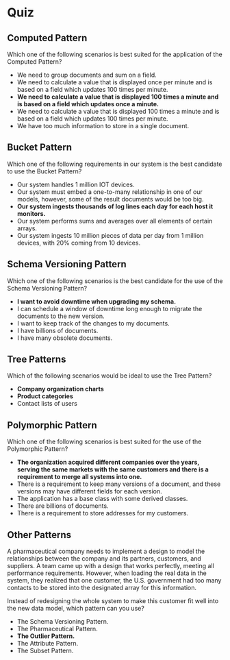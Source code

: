 # Quiz

## Computed Pattern

Which one of the following scenarios is best suited for the application of the Computed Pattern?

- We need to group documents and sum on a field.
- We need to calculate a value that is displayed once per minute and is based on a field which updates 100 times per minute.
- **We need to calculate a value that is displayed 100 times a minute and is based on a field which updates once a minute.**
- We need to calculate a value that is displayed 100 times a minute and is based on a field which updates 100 times per minute.
- We have too much information to store in a single document.

## Bucket Pattern

Which one of the following requirements in our system is the best candidate to use the Bucket Pattern?

- Our system handles 1 million IOT devices.
- Our system must embed a one-to-many relationship in one of our models, however, some of the result documents would be too big.
- **Our system ingests thousands of log lines each day for each host it monitors.**
- Our system performs sums and averages over all elements of certain arrays.
- Our system ingests 10 million pieces of data per day from 1 million devices, with 20% coming from 10 devices.

## Schema Versioning Pattern

Which one of the following scenarios is the best candidate for the use of the Schema Versioning Pattern?

- **I want to avoid downtime when upgrading my schema.**
- I can schedule a window of downtime long enough to migrate the documents to the new version.
- I want to keep track of the changes to my documents.
- I have billions of documents.
- I have many obsolete documents.

## Tree Patterns

Which of the following scenarios would be ideal to use the Tree Pattern?

- **Company organization charts**
- **Product categories**
- Contact lists of users

## Polymorphic Pattern

Which one of the following scenarios is best suited for the use of the Polymorphic Pattern?

- **The organization acquired different companies over the years, serving the same markets with the same customers and there is a requirement to merge all systems into one.**
- There is a requirement to keep many versions of a document, and these versions may have different fields for each version.
- The application has a base class with some derived classes.
- There are billions of documents.
- There is a requirement to store addresses for my customers.

## Other Patterns

A pharmaceutical company needs to implement a design to model the relationships between the company and its partners, customers, and suppliers. A team came up with a design that works perfectly, meeting all performance requirements. However, when loading the real data in the system, they realized that one customer, the U.S. government had too many contacts to be stored into the designated array for this information.

Instead of redesigning the whole system to make this customer fit well into the new data model, which pattern can you use?

- The Schema Versioning Pattern.
- The Pharmaceutical Pattern.
- **The Outlier Pattern.**
- The Attribute Pattern.
- The Subset Pattern.
